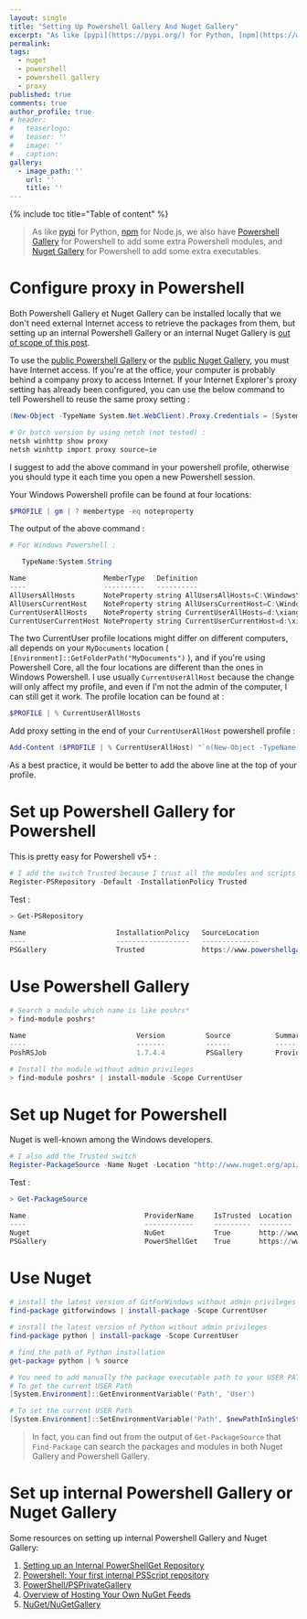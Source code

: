 ```yaml
---
layout: single
title: "Setting Up Powershell Gallery And Nuget Gallery"
excerpt: "As like [pypi](https://pypi.org/) for Python, [npm](https://www.npmjs.com/) for Node.js, we also have [Powershell Gallery](https://www.powershellgallery.com/) for Powershell to add some extra Powershell modules, and [Nuget Gallery](https://www.nuget.org/) for Powershell to add some extra executables."
permalink:
tags:
  - nuget
  - powershell
  - powershell gallery
  - proxy
published: true
comments: true
author_profile: true
# header:
#   teaserlogo:
#   teaser: ''
#   image: ''
#   caption:
gallery:
  - image_path: ''
    url: ''
    title: ''
---
```


{% include toc title="Table of content" %}

> As like [pypi](https://pypi.org/) for Python, [npm](https://www.npmjs.com/) for Node.js, we also have [Powershell Gallery](https://www.powershellgallery.com/) for Powershell to add some extra Powershell modules, and [Nuget Gallery](https://www.nuget.org/) for Powershell to add some extra executables.

# Configure proxy in Powershell

Both Powershell Gallery et Nuget Gallery can be installed locally that we don't need external Internet access to retrieve the packages from them, but setting up an internal Powershell Gallery or an internal Nuget Gallery is [out of scope of this post](#set-up-internal-powershell-gallery-or-nuget-gallery).



To use the [public Powershell Gallery](https://www.powershellgallery.com/) or the [public Nuget Gallery](https://www.nuget.org/), you must have Internet access. If you're at the office, your computer is probably behind a company proxy to access Internet. If your Internet Explorer's proxy setting has already been configured, you can use the below command to tell Powershell to reuse the same proxy setting :

```powershell
(New-Object -TypeName System.Net.WebClient).Proxy.Credentials = [System.Net.CredentialCache]::DefaultNetworkCredentials

# Or batch version by using netsh (not tested) :
netsh winhttp show proxy
netsh winhttp import proxy source=ie
```

I suggest to add the above command in your powershell profile, otherwise you should type it each time you open a new Powershell session.

Your Windows Powershell profile can be found at four locations:

```powershell
$PROFILE | gm | ? membertype -eq noteproperty
```

The output of the above command :

```powershell
# For Windows Powershell :

   TypeName:System.String

Name                   MemberType   Definition
----                   ----------   ----------
AllUsersAllHosts       NoteProperty string AllUsersAllHosts=C:\Windows\System32\WindowsPowerShell\v1.0\profile.ps1
AllUsersCurrentHost    NoteProperty string AllUsersCurrentHost=C:\Windows\System32\WindowsPowerShell\v1.0\Microsoft.PowerShell_profile.ps1
CurrentUserAllHosts    NoteProperty string CurrentUserAllHosts=d:\xiang\Documents\WindowsPowerShell\profile.ps1
CurrentUserCurrentHost NoteProperty string CurrentUserCurrentHost=d:\xiang\Documents\WindowsPowerShell\Microsoft.PowerShell_profile.ps1
```

The two CurrentUser profile locations might differ on different computers, all depends on your `MyDocuments` location ( `[Environment]::GetFolderPath("MyDocuments")` ), and if you're using Powershell Core, all the four locations are different than the ones in Windows Powershell.
I use usually `CurrentUserAllHost` because the change will only affect my profile, and even if I'm not the admin of the computer, I can still get it work. The profile location can be found at :

```powershell
$PROFILE | % CurrentUserAllHosts
```

Add proxy setting in the end of your `CurrentUserAllHost` powershell profile :

```powershell
Add-Content ($PROFILE | % CurrentUserAllHost) "`n(New-Object -TypeName System.Net.WebClient).Proxy.Credentials = [System.Net.CredentialCache]::DefaultNetworkCredentials`n"
```

As a best practice, it would be better to add the above line at the top of your profile.

# Set up Powershell Gallery for Powershell

This is pretty easy for Powershell v5+ :

```powershell
# I add the switch Trusted because I trust all the modules and scripts from Powershell Gallery
Register-PSRepository -Default -InstallationPolicy Trusted
```

Test :
```powershell
> Get-PSRepository

Name                      InstallationPolicy   SourceLocation
----                      ------------------   --------------
PSGallery                 Trusted              https://www.powershellgallery.com/api/v2/
```

# Use Powershell Gallery

```powershell
# Search a module which name is like poshrs*
> find-module poshrs*

Name                           Version          Source           Summary
----                           -------          ------           -------
PoshRSJob                      1.7.4.4          PSGallery        Provides an alternative to PSjobs with greater performance and less overhead to run commands in ...

# Install the module without admin privileges
> find-module poshrs* | install-module -Scope CurrentUser
```

# Set up Nuget for Powershell

Nuget is well-known among the Windows developers.

```powershell
# I also add the Trusted switch
Register-PackageSource -Name Nuget -Location "http://www.nuget.org/api/v2" –ProviderName Nuget -Trusted
```

Test :

```powershell
> Get-PackageSource

Name                             ProviderName     IsTrusted  Location
----                             ------------     ---------  --------
Nuget                            NuGet            True       http://www.nuget.org/api/v2
PSGallery                        PowerShellGet    True       https://www.powershellgallery.com/api/v2/
```

# Use Nuget

```powershell
# install the latest version of GitForWindows without admin privileges
find-package gitforwindows | install-package -Scope CurrentUser

# install the latest version of Python without admin privileges
find-package python | install-package -Scope CurrentUser

# find the path of Python installation
get-package python | % source

# You need to add manually the package executable path to your USER PATH.
# To get the current USER Path
[System.Environment]::GetEnvironmentVariable('Path', 'User')

# To set the current USER Path
[System.Environment]::SetEnvironmentVariable('Path', $newPathInSingleStringSeparatedByColumn, 'User')
```

> In fact, you can find out from the output of `Get-PackageSource` that `Find-Package` can search the packages and modules in both Nuget Gallery and Powershell Gallery.

# Set up internal Powershell Gallery or Nuget Gallery

Some resources on setting up internal Powershell Gallery and Nuget Gallery:

1. [Setting up an Internal PowerShellGet Repository](https://blogs.msdn.microsoft.com/powershell/2014/05/20/setting-up-an-internal-powershellget-repository/)
1. [Powershell: Your first internal PSScript repository](https://kevinmarquette.github.io/2017-05-30-Powershell-your-first-PSScript-repository/)
1. [PowerShell/PSPrivateGallery](https://github.com/PowerShell/PSPrivateGallery)
1. [Overview of Hosting Your Own NuGet Feeds](https://docs.microsoft.com/en-us/nuget/hosting-packages/overview)
1. [NuGet/NuGetGallery](https://github.com/NuGet/NuGetGallery/wiki/Hosting-the-NuGet-Gallery-Locally-in-IIS)

